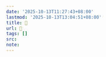 ```yaml
---
date: '2025-10-13T11:27:43+08:00'
lastmod: '2025-10-13T13:04:51+08:00'
title: 󰙛
url: 󰙛
tags: []
src:
note:
---
```


